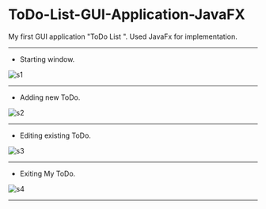 # ToDo-List-GUI-Application-JavaFX

My first GUI application "ToDo List ".
Used JavaFx for implementation.

---
* Starting window.

![s1](https://user-images.githubusercontent.com/40165451/57978407-0d7d2b00-7a2b-11e9-965c-ece7f393822f.png)

---

* Adding new ToDo.


![s2](https://user-images.githubusercontent.com/40165451/57978408-10781b80-7a2b-11e9-9a8d-2362259931c5.png)

---
* Editing existing ToDo.

![s3](https://user-images.githubusercontent.com/40165451/57978409-11a94880-7a2b-11e9-96a0-f5203b511190.png)

---
* Exiting My ToDo.


![s4](https://user-images.githubusercontent.com/40165451/57978410-13730c00-7a2b-11e9-9f37-7490e262f351.png)

---

